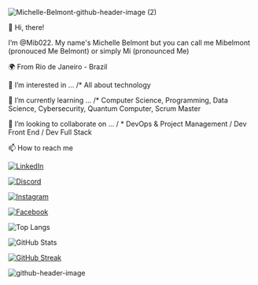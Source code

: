 
![Michelle-Belmont-github-header-image (2)](https://github.com/Mib022/Mib022/assets/101289812/ff992908-06de-4b0a-9f9b-2179858497d7)

👋 Hi, there! 

I’m @Mib022. My name's Michelle Belmont but you can call me Mibelmont (pronouced Me Belmont) or simply Mi (pronounced Me)

🌍 From Rio de Janeiro - Brazil

👀 I’m interested in ... /* All about technology

🌱 I’m currently learning ... /* Computer Science, 
Programming, Data Science, Cybersecurity, Quantum Computer, Scrum Master

💞️ I’m looking to collaborate on ... / * DevOps & Project Management / Dev Front End / Dev Full Stack

📫 How to reach me

[![LinkedIn](https://img.shields.io/badge/LinkedIn-0077B5?style=for-the-badge&logo=linkedin&logoColor=white)](https://www.linkedin.com/in/https://www.linkedin.com/in/michelle-belmont-da-costa-project-manager-devops/)

[![Discord](https://img.shields.io/badge/Discord-7289DA?style=for-the-badge&logo=discord&logoColor=white)](https://https://discord.com/channels/@Mibelmont/)

[![Instagram](https://img.shields.io/badge/-Instagram-%23E4405F?style=for-the-badge&logo=instagram&logoColor=white)](https://www.instagram.com/mibelmont/)

[![Facebook](https://img.shields.io/badge/Facebook-1877F2?style=for-the-badge&logo=facebook&logoColor=white)](https://www.facebook.com/michelle.belmont/)

![Top Langs](https://github-readme-stats-git-masterrstaa-rickstaa.vercel.app/api/top-langs/?username=Mib022&layout=compact&bg_color=000&border_color=30A3DC&title_color=E94D5F&text_color=FFF) 

![GitHub Stats](https://github-readme-stats.vercel.app/api?username=Mib022&theme=transparent&bg_color=000&border_color=30A3DC&show_icons=true&icon_color=30A3DC&title_color=E94D5F&text_color=FFF)

[![GitHub Streak](https://streak-stats.demolab.com/?user=Mib022&theme=bear&background=000&border=30A3DC&dates=FFF)](https://git.io/streak-stats)

![github-header-image](https://github.com/Mib022/Mib022/assets/101289812/ec755439-15bc-4077-8017-678d7ac0fa9d)




<!---
Mib022/Mib022 is a ✨ special ✨ repository because its `README.md` (this file) appears on your GitHub profile.
You can click the Preview link to take a look at your changes.
--->
